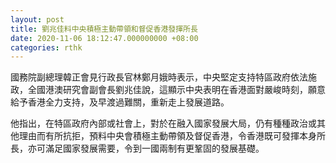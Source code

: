 ```yaml
---
layout: post
title: 劉兆佳料中央積極主動帶領和督促香港發揮所長
date: 2020-11-06 18:12:47.000000000 +08:00
categories: rthk
---
```


國務院副總理韓正會見行政長官林鄭月娥時表示，中央堅定支持特區政府依法施政，全國港澳研究會副會長劉兆佳說，這顯示中央表明在香港面對嚴峻時刻，願意給予香港全力支持，及早渡過難關，重新走上發展道路。

他指出，在特區政府內部或社會上，對於在融入國家發展大局，仍有種種政治或其他理由而有所抗拒，預料中央會積極主動帶領及督促香港，令香港既可發揮本身所長，亦可滿足國家發展需要，令到一國兩制有更鞏固的發展基礎。
